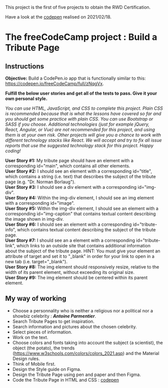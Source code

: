 This project is the first of five projects to obtain the RWD Certification.

Have a look at the [codepen](https://codepen.io/s-manguy/full/PobmXOR) realised on 2021/02/18.  



# The freeCodeCamp project : Build a Tribute Page
## Instructions
**Objective:** Build a CodePen.io app that is functionally similar to this: https://codepen.io/freeCodeCamp/full/zNqgVx.


**Fulfill the below user stories and get all of the tests to pass. Give it your own personal style.**  


*You can use HTML, JavaScript, and CSS to complete this project. Plain CSS is recommended because that is what the lessons have covered so far and you should get some practice with plain CSS. You can use Bootstrap or SASS if you choose. Additional technologies (just for example jQuery, React, Angular, or Vue) are not recommended for this project, and using them is at your own risk. Other projects will give you a chance to work with different technology stacks like React. We will accept and try to fix all issue reports that use the suggested technology stack for this project. Happy coding!*


**User Story #1:** My tribute page should have an element with a corresponding id="main", which contains all other elements.  
**User Story #2:** I should see an element with a corresponding id="title", which contains a string (i.e. text) that describes the subject of the tribute page (e.g. "Dr. Norman Borlaug").  
**User Story #3:** I should see a div element with a corresponding id="img-div".  
**User Story #4:** Within the img-div element, I should see an img element with a corresponding id="image".  
**User Story #5:** Within the img-div element, I should see an element with a corresponding id="img-caption" that contains textual content describing the image shown in img-div.  
**User Story #6:** I should see an element with a corresponding id="tribute-info", which contains textual content describing the subject of the tribute page.  
**User Story #7:** I should see an a element with a corresponding id="tribute-link", which links to an outside site that contains additional information about the subject of the tribute page. HINT: You must give your element an attribute of target and set it to "_blank" in order for your link to open in a new tab (i.e. target="_blank").  
**User Story #8:** The img element should responsively resize, relative to the width of its parent element, without exceeding its original size.  
**User Story #9:** The img element should be centered within its parent element. 


## My way of working  
* Choose a personnality who is neither a religious nor a political nor a showbiz celebrity : ***Antoine Parmentier***.
* Search Tribute Pages to get inspiration.
* Search information and pictures about the chosen celebrity.
* Select pieces of information.
* Work on the text.
* Choose colors and fonts taking into account the subject (a scientist), the object (the potato), the trends (https://www.w3schools.com/colors/colors_2021.asp) and the Material Design rules.
* Think of Mobile first.
* Design the Style guide on Figma.
* Design the Tribute Page using pen and paper and then Figma.
* Code the Tribute Page in HTML and CSS : [codepen](https://codepen.io/s-manguy/full/PobmXOR)
